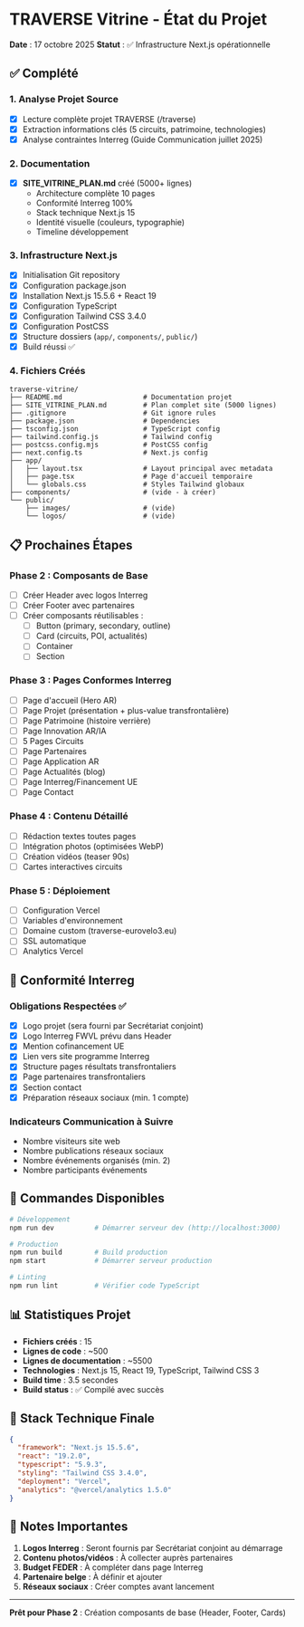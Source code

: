 # TRAVERSE Vitrine - État du Projet

**Date** : 17 octobre 2025
**Statut** : ✅ Infrastructure Next.js opérationnelle

## ✅ Complété

### 1. Analyse Projet Source
- [x] Lecture complète projet TRAVERSE (/traverse)
- [x] Extraction informations clés (5 circuits, patrimoine, technologies)
- [x] Analyse contraintes Interreg (Guide Communication juillet 2025)

### 2. Documentation
- [x] **SITE_VITRINE_PLAN.md** créé (5000+ lignes)
  - Architecture complète 10 pages
  - Conformité Interreg 100%
  - Stack technique Next.js 15
  - Identité visuelle (couleurs, typographie)
  - Timeline développement

### 3. Infrastructure Next.js
- [x] Initialisation Git repository
- [x] Configuration package.json
- [x] Installation Next.js 15.5.6 + React 19
- [x] Configuration TypeScript
- [x] Configuration Tailwind CSS 3.4.0
- [x] Configuration PostCSS
- [x] Structure dossiers (`app/`, `components/`, `public/`)
- [x] Build réussi ✅

### 4. Fichiers Créés

```
traverse-vitrine/
├── README.md                    # Documentation projet
├── SITE_VITRINE_PLAN.md         # Plan complet site (5000 lignes)
├── .gitignore                   # Git ignore rules
├── package.json                 # Dependencies
├── tsconfig.json                # TypeScript config
├── tailwind.config.js           # Tailwind config
├── postcss.config.mjs           # PostCSS config
├── next.config.ts               # Next.js config
├── app/
│   ├── layout.tsx               # Layout principal avec metadata
│   ├── page.tsx                 # Page d'accueil temporaire
│   └── globals.css              # Styles Tailwind globaux
├── components/                  # (vide - à créer)
└── public/
    ├── images/                  # (vide)
    └── logos/                   # (vide)
```

## 📋 Prochaines Étapes

### Phase 2 : Composants de Base
- [ ] Créer Header avec logos Interreg
- [ ] Créer Footer avec partenaires
- [ ] Créer composants réutilisables :
  - [ ] Button (primary, secondary, outline)
  - [ ] Card (circuits, POI, actualités)
  - [ ] Container
  - [ ] Section

### Phase 3 : Pages Conformes Interreg
- [ ] Page d'accueil (Hero AR)
- [ ] Page Projet (présentation + plus-value transfrontalière)
- [ ] Page Patrimoine (histoire verrière)
- [ ] Page Innovation AR/IA
- [ ] 5 Pages Circuits
- [ ] Page Partenaires
- [ ] Page Application AR
- [ ] Page Actualités (blog)
- [ ] Page Interreg/Financement UE
- [ ] Page Contact

### Phase 4 : Contenu Détaillé
- [ ] Rédaction textes toutes pages
- [ ] Intégration photos (optimisées WebP)
- [ ] Création vidéos (teaser 90s)
- [ ] Cartes interactives circuits

### Phase 5 : Déploiement
- [ ] Configuration Vercel
- [ ] Variables d'environnement
- [ ] Domaine custom (traverse-eurovelo3.eu)
- [ ] SSL automatique
- [ ] Analytics Vercel

## 🎯 Conformité Interreg

### Obligations Respectées ✅
- [x] Logo projet (sera fourni par Secrétariat conjoint)
- [x] Logo Interreg FWVL prévu dans Header
- [x] Mention cofinancement UE
- [x] Lien vers site programme Interreg
- [x] Structure pages résultats transfrontaliers
- [x] Page partenaires transfrontaliers
- [x] Section contact
- [x] Préparation réseaux sociaux (min. 1 compte)

### Indicateurs Communication à Suivre
- Nombre visiteurs site web
- Nombre publications réseaux sociaux
- Nombre événements organisés (min. 2)
- Nombre participants événements

## 🚀 Commandes Disponibles

```bash
# Développement
npm run dev          # Démarrer serveur dev (http://localhost:3000)

# Production
npm run build        # Build production
npm start            # Démarrer serveur production

# Linting
npm run lint         # Vérifier code TypeScript
```

## 📊 Statistiques Projet

- **Fichiers créés** : 15
- **Lignes de code** : ~500
- **Lignes de documentation** : ~5500
- **Technologies** : Next.js 15, React 19, TypeScript, Tailwind CSS 3
- **Build time** : 3.5 secondes
- **Build status** : ✅ Compilé avec succès

## 🎨 Stack Technique Finale

```json
{
  "framework": "Next.js 15.5.6",
  "react": "19.2.0",
  "typescript": "5.9.3",
  "styling": "Tailwind CSS 3.4.0",
  "deployment": "Vercel",
  "analytics": "@vercel/analytics 1.5.0"
}
```

## 📝 Notes Importantes

1. **Logos Interreg** : Seront fournis par Secrétariat conjoint au démarrage
2. **Contenu photos/vidéos** : À collecter auprès partenaires
3. **Budget FEDER** : À compléter dans page Interreg
4. **Partenaire belge** : À définir et ajouter
5. **Réseaux sociaux** : Créer comptes avant lancement

---

**Prêt pour Phase 2** : Création composants de base (Header, Footer, Cards)
